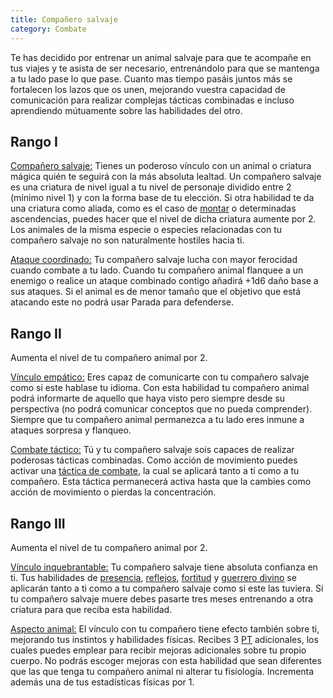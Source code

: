 ```yaml
---
title: Compañero salvaje
category: Combate
---
```


Te has decidido por entrenar un animal salvaje para que te acompañe en tus viajes y te asista de ser necesario, entrenándolo para que se mantenga a tu lado pase lo que pase. Cuanto mas tiempo pasáis juntos más se fortalecen los lazos que os unen, mejorando vuestra capacidad de comunicación para realizar complejas tácticas combinadas e incluso aprendiendo mútuamente sobre las habilidades del otro.

## Rango I

<u>Compañero salvaje:</u> Tienes un poderoso vínculo con un animal o criatura mágica quién te seguirá con la más absoluta lealtad. Un compañero salvaje es una criatura de nivel igual a tu nivel de personaje dividido entre 2 (mínimo nivel 1) y con la forma base de tu elección. Si otra habilidad te da una criatura como aliada, como es el caso de [montar](https://raldamain.com/rules/Rangos/Combate/montar.html) o determinadas ascendencias, puedes hacer que el nivel de dicha criatura aumente por 2. Los animales de la misma especie o especies relacionadas con tu compañero salvaje no son naturalmente hostiles hacia ti.

<u>Ataque coordinado:</u> Tu compañero salvaje lucha con mayor ferocidad cuando combate a tu lado. Cuando tu compañero animal flanquee a un enemigo o realice un ataque combinado contigo añadirá +1d6 daño base a sus ataques. Si el animal es de menor tamaño que el objetivo que está atacando este no podrá usar Parada para defenderse.  

## Rango II

Aumenta el nivel de tu compañero animal por 2.

<u>Vínculo empático:</u> Eres capaz de comunicarte con tu compañero salvaje como si este hablase tu idioma. Con esta habilidad tu compañero animal podrá informarte de aquello que haya visto pero siempre desde su perspectiva (no podrá comunicar conceptos que no pueda comprender). Siempre que tu compañero animal permanezca a tu lado eres inmune a ataques sorpresa y flanqueo.

<u>Combate táctico:</u> Tú y tu compañero salvaje sois capaces de realizar poderosas tácticas combinadas. Como acción de movimiento puedes activar una [táctica de combate](https://raldamain.com/rules/Reglas%20adicionales/tacticas%20de%20combate.html), la cual se aplicará tanto a ti como a tu compañero. Esta táctica permanecerá activa hasta que la cambies como acción de movimiento o pierdas la concentración. 

## Rango III

Aumenta el nivel de tu compañero animal por 2.

<u>Vínculo inquebrantable:</u> Tu compañero salvaje tiene absoluta confianza en ti. Tus habilidades de [presencia](https://raldamain.com/rules/Rangos/Social/presencia.html), [reflejos](https://raldamain.com/rules/Rangos/Combate/reflejos.html), [fortitud](https://raldamain.com/rules/Rangos/Combate/fortitud.html) y [guerrero divino](https://raldamain.com/rules/Rangos/Religi%C3%B3n/guerrero%20divino.html) se aplicarán tanto a ti como a tu compañero salvaje como si este las tuviera. Si tu compañero salvaje muere debes pasarte tres meses entrenando a otra criatura para que reciba esta habilidad.

<u>Aspecto animal:</u> El vínculo con tu compañero tiene efecto también sobre ti, mejorando tus instintos y habilidades físicas. Recibes 3 [PT](https://raldamain.com/rules/Reglas%20adicionales/crear%20criaturas.html#puntos-de-transformaci%C3%B3n) adicionales, los cuales puedes emplear para recibir mejoras adicionales sobre tu propio cuerpo. No podrás escoger mejoras con esta habilidad que sean diferentes que las que tenga tu compañero animal ni alterar tu fisiología. Incrementa además una de tus estadísticas físicas por 1.